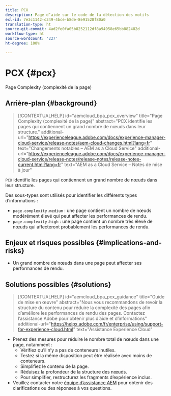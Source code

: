 ```yaml
---
title: PCX
description: Page d’aide sur le code de la détection des motifs
exl-id: 7e3c1142-c349-4bce-b8de-8e91528f80a0
translation-type: ht
source-git-commit: 4ad2fe0fa05b8252112df8a94958e65bb882482d
workflow-type: ht
source-wordcount: '227'
ht-degree: 100%

---
```


# PCX {#pcx}

Page Complexity (complexité de la page)

## Arrière-plan {#background}

>[!CONTEXTUALHELP]
>id="aemcloud_bpa_pcx_overview"
>title="Page Complexity (complexité de la page)"
>abstract="PCX identifie les pages qui contiennent un grand nombre de nœuds dans leur structure."
>additional-url="https://experienceleague.adobe.com/docs/experience-manager-cloud-service/release-notes/aem-cloud-changes.html?lang=fr" text="Changements notables – AEM as a Cloud Service"
>additional-url="https://experienceleague.adobe.com/docs/experience-manager-cloud-service/release-notes/release-notes/release-notes-current.html?lang=fr" text="AEM as a Cloud Service – Notes de mise à jour"

`PCX` identifie les pages qui contiennent un grand nombre de nœuds dans leur structure.

Des sous-types sont utilisés pour identifier les différents types d’informations :

* `page.complexity.medium` : une page contient un nombre de nœuds modérément élevé qui peut affecter les performances de rendu.
* `page.complexity.high` : une page contient un nombre très élevé de nœuds qui affecteront probablement les performances de rendu.

## Enjeux et risques possibles {#implications-and-risks}

* Un grand nombre de nœuds dans une page peut affecter ses performances de rendu.

## Solutions possibles {#solutions}

>[!CONTEXTUALHELP]
>id="aemcloud_bpa_pcx_guidance"
>title="Guide de mise en œuvre"
>abstract="Nous vous recommandons de revoir la structure du contenu pour réduire la complexité des pages afin d’améliore les performances de rendu des pages. Contactez l’assistance Adobe pour obtenir plus d’aide et d’informations"
>additional-url="https://helpx.adobe.com/fr/enterprise/using/support-for-experience-cloud.html" text="Assistance Experience Cloud"

* Prenez des mesures pour réduire le nombre total de nœuds dans une page, notamment :
   * Vérifiez qu’il n’y a pas de conteneurs inutiles.
   * Testez si la même disposition peut être réalisée avec moins de conteneurs.
   * Simplifiez le contenu de la page.
   * Réduisez la profondeur de la structure des nœuds.
   * Pour simplifier, restructurez les fragments d’expérience inclus.
* Veuillez contacter notre [équipe d’assistance AEM](https://helpx.adobe.com/fr/enterprise/using/support-for-experience-cloud.html) pour obtenir des clarifications ou des réponses à vos questions.
